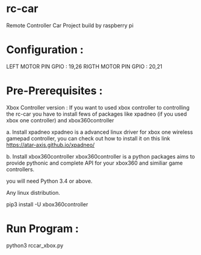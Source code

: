 # rc-car
Remote Controller Car Project build by raspberry pi

# Configuration :
LEFT MOTOR PIN GPIO : 19,26
RIGTH MOTOR PIN GPIO : 20,21


# Pre-Prerequisites :

Xbox Controller version :
If you want to used xbox controller to controlling the rc-car you have to install fews of packages like xpadneo (if you used xbox one controller) and xbox360controller

a. Install xpadneo
xpadneo is a advanced linux driver for xbox one wireless gamepad controller, you can check out how to install it on this link https://atar-axis.github.io/xpadneo/

b. Install xbox360controller
 xbox360controller is a python packages aims to provide pythonic and complete API for your xbox360 and similiar game controllers.
 
 you will need Python 3.4 or above.
 
 Any linux distribution.
 
 pip3 install -U xbox360controller
 
 # Run Program :
 python3 rccar_xbox.py
